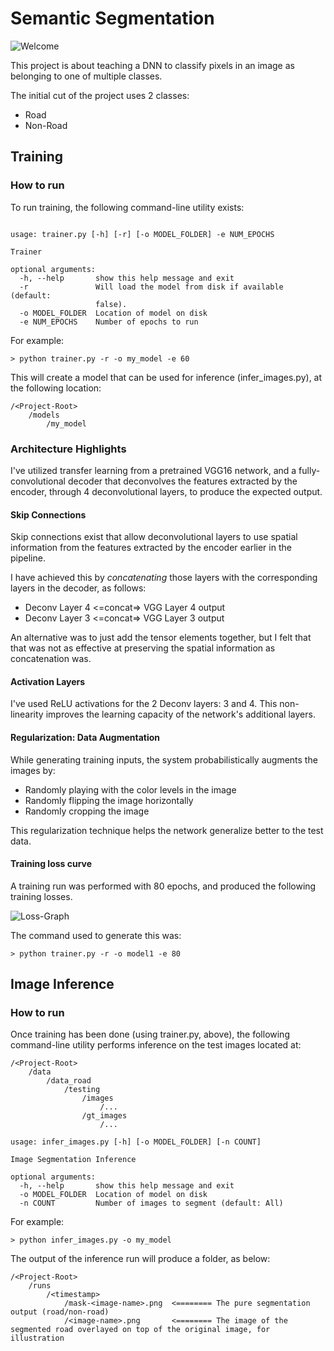 [//]: # (Image References)

[Loss-Graph]: https://github.com/safdark/SDC-Semantic-Segmetation/blob/master/docs/images/loss_graph.png "Loss Graph"
[Welcome]: https://github.com/safdark/SDC-Semantic-Segmetation/blob/master/docs/images/welcome.png "Welcome"

# Semantic Segmentation

![Welcome][Welcome]

This project is about teaching a DNN to classify pixels in an image as belonging to one of multiple classes.

The initial cut of the project uses 2 classes:
- Road
- Non-Road

## Training

### How to run

To run training, the following command-line utility exists:

```text

usage: trainer.py [-h] [-r] [-o MODEL_FOLDER] -e NUM_EPOCHS

Trainer

optional arguments:
  -h, --help       show this help message and exit
  -r               Will load the model from disk if available (default:
                   false).
  -o MODEL_FOLDER  Location of model on disk
  -e NUM_EPOCHS    Number of epochs to run
```

For example:
```text
> python trainer.py -r -o my_model -e 60
```

This will create a model that can be used for inference (infer_images.py), at the following location:
```text
/<Project-Root>
    /models
        /my_model
```

### Architecture Highlights

I've utilized transfer learning from a pretrained VGG16 network, and a fully-convolutional decoder that deconvolves the features extracted by the encoder, through 4 deconvolutional layers, to produce the expected output.

#### Skip Connections

Skip connections exist that allow deconvolutional layers to use spatial information from the features extracted by the encoder earlier in the pipeline.

I have achieved this by *concatenating* those layers with the corresponding layers in the decoder, as follows:
- Deconv Layer 4 <=concat=> VGG Layer 4 output
- Deconv Layer 3 <=concat=> VGG Layer 3 output

An alternative was to just add the tensor elements together, but I felt that that was not as effective at preserving the spatial information as concatenation was.

#### Activation Layers

I've used ReLU activations for the 2 Deconv layers: 3 and 4. This non-linearity improves the learning capacity of the network's additional layers.

#### Regularization: Data Augmentation

While generating training inputs, the system probabilistically augments the images by:
- Randomly playing with the color levels in the image
- Randomly flipping the image horizontally
- Randomly cropping the image

This regularization technique helps the network generalize better to the test data. 

#### Training loss curve

A training run was performed with 80 epochs, and produced the following training losses. 

![Loss-Graph][Loss-Graph]

The command used to generate this was:
```text
> python trainer.py -r -o model1 -e 80
```

## Image Inference

### How to run

Once training has been done (using trainer.py, above), the following command-line utility performs inference on the test images located at:
```text
/<Project-Root>
    /data
        /data_road
            /testing
                /images
                    /...
                /gt_images
                    /...
```

```text
usage: infer_images.py [-h] [-o MODEL_FOLDER] [-n COUNT]

Image Segmentation Inference

optional arguments:
  -h, --help       show this help message and exit
  -o MODEL_FOLDER  Location of model on disk
  -n COUNT         Number of images to segment (default: All)
```

For example:
```text
> python infer_images.py -o my_model
```

The output of the inference run will produce a folder, as below:
```text
/<Project-Root>
    /runs
        /<timestamp>
            /mask-<image-name>.png  <======== The pure segmentation output (road/non-road)
            /<image-name>.png       <======== The image of the segmented road overlayed on top of the original image, for illustration
```

